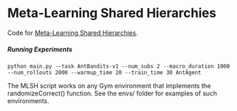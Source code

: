 # Meta-Learning Shared Hierarchies

Code for [Meta-Learning Shared Hierarchies](http://temporary).

##### Running Experiments
```
python main.py --task AntBandits-v1 --num_subs 2 --macro_duration 1000 --num_rollouts 2000 --warmup_time 20 --train_time 30 AntAgent
```
The MLSH script works on any Gym environment that implements the randomizeCorrect() function. See the envs/ folder for examples of such environments.
